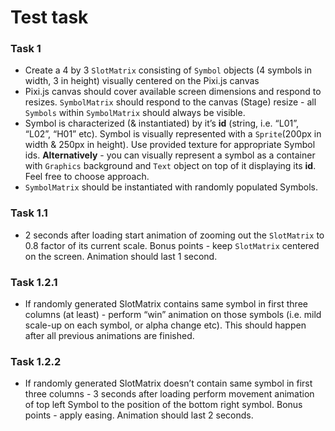 # Test task

### Task 1

- Create a 4 by 3 `SlotMatrix` consisting of `Symbol` objects (4 symbols in width, 3 in height) visually centered on the Pixi.js canvas
- Pixi.js canvas should cover available screen dimensions and respond to resizes. `SymbolMatrix` should respond to the canvas (Stage) resize - all `Symbols` within `SymbolMatrix` should always be visible.
- Symbol is characterized (& instantiated) by it’s **id** (string, i.e. “L01”, “L02”, “H01” etc). Symbol is visually represented with a `Sprite`(200px in width & 250px in height). Use provided texture for appropriate Symbol ids. **Alternatively** - you can visually represent a symbol as a container with `Graphics` background and `Text` object on top of it displaying its **id**. Feel free to choose approach.
- `SymbolMatrix` should be instantiated with randomly populated Symbols.

### Task 1.1

- 2 seconds after loading start animation of zooming out the `SlotMatrix` to 0.8 factor of its current scale. Bonus points - keep `SlotMatrix` centered on the screen. Animation should last 1 second.

### Task 1.2.1

- If randomly generated SlotMatrix contains same symbol in first three columns (at least) - perform “win” animation on those symbols (i.e. mild scale-up on each symbol, or alpha change etc). This should happen after all previous animations are finished.

### Task 1.2.2

- If randomly generated SlotMatrix doesn’t contain same symbol in first three columns - 3 seconds after loading perform movement animation of top left Symbol to the position of the bottom right symbol. Bonus points - apply easing. Animation should last 2 seconds.
